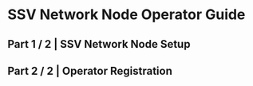 # SSV Network Node Operator Guide

## Part 1 / 2 | SSV Network Node Setup


## Part 2 / 2 | Operator Registration 



